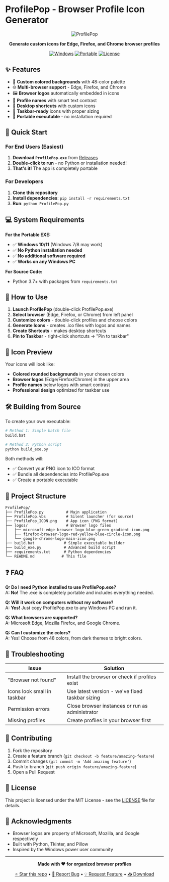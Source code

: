 # ProfilePop - Browser Profile Icon Generator

<div align="center">

![ProfilePop](https://via.placeholder.com/100x100/5865f2/ffffff?text=PP)

**Generate custom icons for Edge, Firefox, and Chrome browser profiles**

[![Windows](https://img.shields.io/badge/Windows-0078D6?style=for-the-badge&logo=windows&logoColor=white)](#)
[![Portable](https://img.shields.io/badge/Portable-EXE-green?style=for-the-badge)](#)
[![License](https://img.shields.io/badge/License-MIT-blue.svg?style=for-the-badge)](LICENSE)

</div>

## ✨ Features

- 🎨 **Custom colored backgrounds** with 48-color palette
- 🌐 **Multi-browser support** - Edge, Firefox, and Chrome  
- 🖼️ **Browser logos** automatically embedded in icons
- 📝 **Profile names** with smart text contrast
- 🔧 **Desktop shortcuts** with custom icons
- 📌 **Taskbar-ready** icons with proper sizing
- 🚀 **Portable executable** - no installation required

## 🚀 Quick Start

### For End Users (Easiest)
1. **Download `ProfilePop.exe`** from [Releases](../../releases)
2. **Double-click to run** - no Python or installation needed!
3. **That's it!** The app is completely portable

### For Developers
1. **Clone this repository**
2. **Install dependencies**: `pip install -r requirements.txt`
3. **Run**: `python ProfilePop.py`

## 💻 System Requirements

**For the Portable EXE:**
- ✅ **Windows 10/11** (Windows 7/8 may work)
- ✅ **No Python installation needed**
- ✅ **No additional software required**
- ✅ **Works on any Windows PC**

**For Source Code:**
- Python 3.7+ with packages from `requirements.txt`

## 🎯 How to Use

1. **Launch ProfilePop** (double-click ProfilePop.exe)
2. **Select browser** (Edge, Firefox, or Chrome) from left panel
3. **Customize colors** - double-click profiles and choose colors
4. **Generate Icons** - creates .ico files with logos and names
5. **Create Shortcuts** - makes desktop shortcuts
6. **Pin to Taskbar** - right-click shortcuts → "Pin to taskbar"

## 🎨 Icon Preview

Your icons will look like:
- **Colored rounded backgrounds** in your chosen colors
- **Browser logos** (Edge/Firefox/Chrome) in the upper area
- **Profile names** below logos with smart contrast
- **Professional design** optimized for taskbar use

## 🛠️ Building from Source

To create your own executable:

```bash
# Method 1: Simple batch file
build.bat

# Method 2: Python script  
python build_exe.py
```

Both methods will:
- ✅ Convert your PNG icon to ICO format
- ✅ Bundle all dependencies into ProfilePop.exe
- ✅ Create a portable executable

## 📂 Project Structure

```
ProfilePop/
├── ProfilePop.py          # Main application
├── ProfilePop.vbs         # Silent launcher (for source)
├── ProfilePop_ICON.png    # App icon (PNG format)
├── logos/                 # Browser logo files
│   ├── microsoft-edge-browser-logo-blue-green-gradient-icon.png
│   ├── firefox-browser-logo-red-yellow-blue-circle-icon.png
│   └── google-chrome-logo-main-icon.png
├── build.bat             # Simple executable builder
├── build_exe.py          # Advanced build script
├── requirements.txt      # Python dependencies
└── README.md            # This file
```

## ❓ FAQ

**Q: Do I need Python installed to use ProfilePop.exe?**  
A: **No!** The .exe is completely portable and includes everything needed.

**Q: Will it work on computers without my software?**  
A: **Yes!** Just copy ProfilePop.exe to any Windows PC and run it.

**Q: What browsers are supported?**  
A: Microsoft Edge, Mozilla Firefox, and Google Chrome.

**Q: Can I customize the colors?**  
A: Yes! Choose from 48 colors, from dark themes to bright colors.

## 🐛 Troubleshooting

| Issue | Solution |
|-------|----------|
| "Browser not found" | Install the browser or check if profiles exist |
| Icons look small in taskbar | Use latest version - we've fixed taskbar sizing |
| Permission errors | Close browser instances or run as administrator |
| Missing profiles | Create profiles in your browser first |

## 🤝 Contributing

1. Fork the repository
2. Create a feature branch (`git checkout -b feature/amazing-feature`)
3. Commit changes (`git commit -m 'Add amazing feature'`)
4. Push to branch (`git push origin feature/amazing-feature`)
5. Open a Pull Request

## 📄 License

This project is licensed under the MIT License - see the [LICENSE](LICENSE) file for details.

## 🙏 Acknowledgments

- Browser logos are property of Microsoft, Mozilla, and Google respectively
- Built with Python, Tkinter, and Pillow
- Inspired by the Windows power user community

---

<div align="center">

**Made with ❤️ for organized browser profiles**

[⭐ Star this repo](../../stargazers) • [🐛 Report Bug](../../issues) • [💡 Request Feature](../../issues) • [📥 Download](../../releases)

</div>
